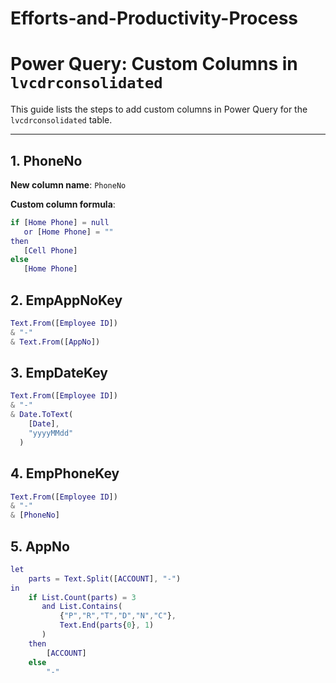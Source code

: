 # Efforts-and-Productivity-Process

# Power Query: Custom Columns in `lvcdrconsolidated`

This guide lists the steps to add custom columns in Power Query for the `lvcdrconsolidated` table.

---

## 1. PhoneNo

**New column name**: `PhoneNo`

**Custom column formula**:
```m
if [Home Phone] = null
   or [Home Phone] = ""
then
   [Cell Phone]
else
   [Home Phone]
```

## 2. EmpAppNoKey
```m
Text.From([Employee ID])
& "-"
& Text.From([AppNo])
```

## 3. EmpDateKey
```m
Text.From([Employee ID])
& "-"
& Date.ToText(
    [Date],
    "yyyyMMdd"
  )
```
## 4. EmpPhoneKey
```m
Text.From([Employee ID])
& "-"
& [PhoneNo]
```
## 5. AppNo
```m
let
    parts = Text.Split([ACCOUNT], "-")
in
    if List.Count(parts) = 3
       and List.Contains(
           {"P","R","T","D","N","C"},
           Text.End(parts{0}, 1)
       )
    then
        [ACCOUNT]
    else
        "-"
```

